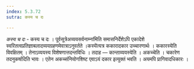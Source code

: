 ```yaml
---
index: 5.3.72
sutra: कस्य च दः

---
```

_कस्य च दः_ - कस्य च दः । पूर्वसूत्रेअव्ययसर्वनाम्ना॑मिति समासनिर्देशेऽपि एकादेशे स्वरितत्वप्रतिज्ञाबलादव्ययग्रहणमेवात्राऽनुवर्तते ।कस्ये॑त्यत्र ककारादकार उच्चारणार्थः । ककारस्येति विवक्षितम् । तेनाऽव्ययस्य विशेषणात्तदन्तविधिः । तदाह — कान्ताव्ययस्येति । अकच्चेति । चकारेण तदनुकर्षादिति भावः । एतेन अकच्संनियोगशिष्ट एवाऽयं दकार इत्युक्तं भवति । अयमपि प्रागिवादधिकारः । 